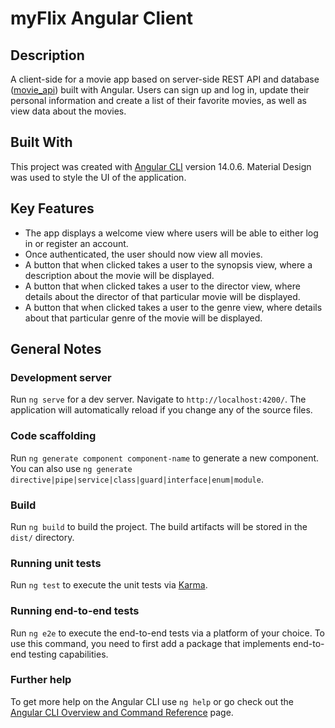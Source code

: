 # myFlix Angular Client

## Description

A client-side for a movie app based on server-side REST API and database ([movie_api](https://github.com/lkarow/movie_api)) built with Angular. Users can sign up and log in, update their personal information and create a list of their favorite movies, as well as view data about the movies.

## Built With

This project was created with [Angular CLI](https://github.com/angular/angular-cli) version 14.0.6. Material Design was used to style the UI of the application.

## Key Features

- The app displays a welcome view where users will be able to either log in or register an account.
- Once authenticated, the user should now view all movies.
- A button that when clicked takes a user to the synopsis view, where a description about the movie will be displayed.
- A button that when clicked takes a user to the director view, where details about the director of that particular movie will be displayed.
- A button that when clicked takes a user to the genre view, where details about that particular genre of the movie will be displayed.

## General Notes

### Development server

Run `ng serve` for a dev server. Navigate to `http://localhost:4200/`. The application will automatically reload if you change any of the source files.

### Code scaffolding

Run `ng generate component component-name` to generate a new component. You can also use `ng generate directive|pipe|service|class|guard|interface|enum|module`.

### Build

Run `ng build` to build the project. The build artifacts will be stored in the `dist/` directory.

### Running unit tests

Run `ng test` to execute the unit tests via [Karma](https://karma-runner.github.io).

### Running end-to-end tests

Run `ng e2e` to execute the end-to-end tests via a platform of your choice. To use this command, you need to first add a package that implements end-to-end testing capabilities.

### Further help

To get more help on the Angular CLI use `ng help` or go check out the [Angular CLI Overview and Command Reference](https://angular.io/cli) page.
